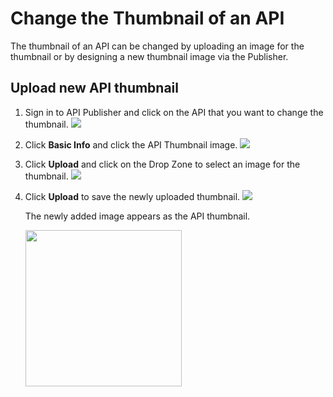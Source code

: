 # Change the Thumbnail of an API

The thumbnail of an API can be changed by uploading an image for the thumbnail or by designing a new thumbnail image via the Publisher.

## Upload new API thumbnail

1. Sign in to API Publisher and click on the API that you want to change the thumbnail.
   [![]({{base_path}}/assets/img/learn/change-thumbnail-api-publisher-view.png)]({{base_path}}/assets/img/learn/change-thumbnail-api-publisher-view.png) 
  
2. Click **Basic Info** and click the API Thumbnail image.
   [![]({{base_path}}/assets/img/learn/change-thumbnail-click-on-thumbnail.png)]({{base_path}}/assets/img/learn/change-thumbnail-click-on-thumbnail.png) 
3. Click **Upload** and click on the Drop Zone to select an image for the thumbnail.
    [![]({{base_path}}/assets/img/learn/change-thumbnail-click-upload.png)]({{base_path}}/assets/img/learn/change-thumbnail-click-upload.png) 
 
5. Click **Upload** to save the newly uploaded thumbnail.
     [![]({{base_path}}/assets/img/learn/change-thumbnail-image-click-upload.png)]({{base_path}}/assets/img/learn/change-thumbnail-image-click-upload.png) 
  
    The newly added image appears as the API thumbnail.
    
    <img src="{{base_path}}/assets/img/learn/change-thumbnail-api-updated.png" height="250"/>
